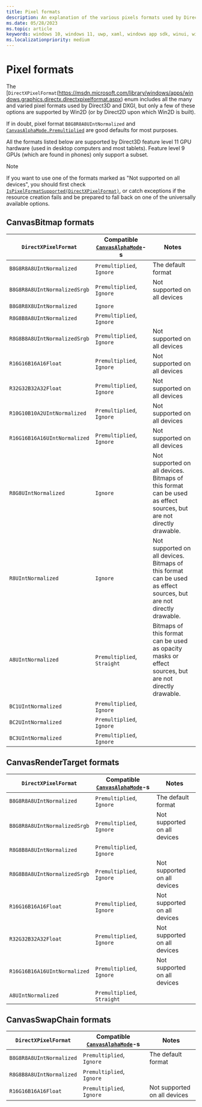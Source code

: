 ```yaml
---
title: Pixel formats
description: An explanation of the various pixels formats used by Direct3D and DXGI, and how to use them through Win2D.
ms.date: 05/28/2023
ms.topic: article
keywords: windows 10, windows 11, uwp, xaml, windows app sdk, winui, windows ui, graphics, games, effect win2d d2d d2d1 direct2d interop cpp csharp
ms.localizationpriority: medium
---
```


# Pixel formats

The [`DirectXPixelFormat`(https://msdn.microsoft.com/library/windows/apps/windows.graphics.directx.directxpixelformat.aspx) enum includes all the many and varied pixel formats used by Direct3D and DXGI, but only a few of these options are supported by Win2D (or by Direct2D upon which Win2D is built).

If in doubt, pixel format `B8G8R8A8UIntNormalized` and [`CanvasAlphaMode.Premultiplied`](https://microsoft.github.io/Win2D/WinUI2/html/T_Microsoft_Graphics_Canvas_CanvasAlphaMode.htm) are good defaults for most purposes.

All the formats listed below are supported by Direct3D feature level 11 GPU hardware (used in desktop computers and most tablets). Feature level 9 GPUs (which are found in phones) only support a subset.

> [!NOTE]
> If you want to use one of the formats marked as "Not supported on all devices", you should first check [`IsPixelFormatSupported(DirectXPixelFormat)`](https://microsoft.github.io/Win2D/WinUI2/html/M_Microsoft_Graphics_Canvas_CanvasDevice_IsPixelFormatSupported.htm), or catch exceptions if the resource creation fails and be prepared to fall back on one of the universally available options.

## CanvasBitmap formats

| `DirectXPixelFormat` | Compatible [`CanvasAlphaMode`](https://microsoft.github.io/Win2D/WinUI2/html/T_Microsoft_Graphics_Canvas_CanvasAlphaMode.htm)-s | Notes
| -- | -- | -- |
| `B8G8R8A8UIntNormalized` | `Premultiplied`, `Ignore` | The default format |
| `B8G8R8A8UIntNormalizedSrgb` | `Premultiplied`, `Ignore` | Not supported on all devices |
| `B8G8R8X8UIntNormalized` | `Ignore` | |
| `R8G8B8A8UIntNormalized` | `Premultiplied`, `Ignore` | |
| `R8G8B8A8UIntNormalizedSrgb` | `Premultiplied`, `Ignore` | Not supported on all devices |
| `R16G16B16A16Float` | `Premultiplied`, `Ignore` | Not supported on all devices |
| `R32G32B32A32Float	` | `Premultiplied`, `Ignore` | Not supported on all devices |
| `R10G10B10A2UIntNormalized` | `Premultiplied`, `Ignore` | Not supported on all devices |
| `R16G16B16A16UIntNormalized` | `Premultiplied`, `Ignore` | Not supported on all devices |
| `R8G8UIntNormalized` | `Ignore` | Not supported on all devices. Bitmaps of this format can be used as effect sources, but are not directly drawable. |
| `R8UIntNormalized` | `Ignore` | Not supported on all devices. Bitmaps of this format can be used as effect sources, but are not directly drawable. |
| `A8UIntNormalized` | `Premultiplied`, `Straight` | Bitmaps of this format can be used as opacity masks or effect sources, but are not directly drawable. |
| `BC1UIntNormalized` | `Premultiplied`, `Ignore` | |
| `BC2UIntNormalized` | `Premultiplied`, `Ignore` | |
| `BC3UIntNormalized` | `Premultiplied`, `Ignore` | |

## CanvasRenderTarget formats

| `DirectXPixelFormat` | Compatible [`CanvasAlphaMode`](https://microsoft.github.io/Win2D/WinUI2/html/T_Microsoft_Graphics_Canvas_CanvasAlphaMode.htm)-s | Notes
| -- | -- | -- |
| `B8G8R8A8UIntNormalized` | `Premultiplied`, `Ignore` | The default format |
| `B8G8R8A8UIntNormalizedSrgb` | `Premultiplied`, `Ignore` | Not supported on all devices |
| `R8G8B8A8UIntNormalized` | `Premultiplied`, `Ignore` | |
| `R8G8B8A8UIntNormalizedSrgb` | `Premultiplied`, `Ignore` | Not supported on all devices |
| `R16G16B16A16Float` | `Premultiplied`, `Ignore` | Not supported on all devices |
| `R32G32B32A32Float	` | `Premultiplied`, `Ignore` | Not supported on all devices |
| `R16G16B16A16UIntNormalized` | `Premultiplied`, `Ignore` | Not supported on all devices |
| `A8UIntNormalized` | `Premultiplied`, `Straight` | |

## CanvasSwapChain formats

| `DirectXPixelFormat` | Compatible [`CanvasAlphaMode`](https://microsoft.github.io/Win2D/WinUI2/html/T_Microsoft_Graphics_Canvas_CanvasAlphaMode.htm)-s | Notes
| -- | -- | -- |
| `B8G8R8A8UIntNormalized` | `Premultiplied`, `Ignore` | The default format |
| `R8G8B8A8UIntNormalized` | `Premultiplied`, `Ignore` | |
| `R16G16B16A16Float` | `Premultiplied`, `Ignore` | Not supported on all devices |
